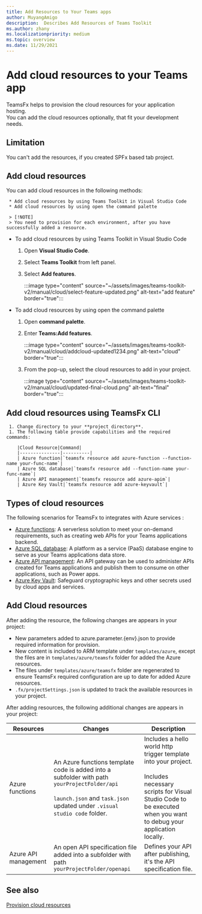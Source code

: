 ```yaml
---
title: Add Resources to Your Teams apps
author: MuyangAmigo
description:  Describes Add Resources of Teams Toolkit
ms.author: zhany
ms.localizationpriority: medium
ms.topic: overview
ms.date: 11/29/2021
---
```


# Add cloud resources to your Teams app

TeamsFx helps to provision the cloud resources for your application hosting. </br>
You can add the cloud resources optionally, that fit your development needs.

## Limitation

You can't add the resources, if you created SPFx based tab project.

## Add cloud resources

You can add cloud resources in the following methods:

     * Add cloud resources by using Teams Toolkit in Visual Studio Code
     * Add cloud resources by using open the command palette

     > [!NOTE]
     > You need to provision for each environment, after you have successfully added a resource.
  
* To add cloud resources by using Teams Toolkit in Visual Studio Code

     1. Open **Visual Studio Code**.
     1. Select **Teams Toolkit** from left panel.
     1. Select **Add features**.

        :::image type="content" source="~/assets/images/teams-toolkit-v2/manual/cloud/select-feature-updated.png" alt-text="add feature" border="true":::

* To add cloud resources by using open the command palette

     1. Open **command palette**.
     1. Enter **Teams:Add features**.

        :::image type="content" source="~/assets/images/teams-toolkit-v2/manual/cloud/addcloud-updated1234.png" alt-text="cloud" border="true":::

     1. From the pop-up, select the cloud resources to add in your project.

        :::image type="content" source="~/assets/images/teams-toolkit-v2/manual/cloud/updated-final-cloud.png" alt-text="final" border="true":::

## Add cloud resources using TeamsFx CLI

     1. Change directory to your **project directory**.
     1. The following table provide capabilities and the required commands:

        |Cloud Resource|Command|
        |---------------|----------|
        | Azure function|`teamsfx resource add azure-function --function-name your-func-name`|
        | Azure SQL database|`teamsfx resource add --function-name your-func-name`|
        | Azure API management|`teamsfx resource add azure-apim`|
        | Azure Key Vault|`teamsfx resource add azure-keyvault`|

## Types of cloud resources

The following scenarios for TeamsFx to integrates with Azure services :

- [Azure functions](/azure/azure-functions/functions-overview): A serverless solution to meet your on-demand requirements, such as creating web APIs for your Teams applications backend.
- [Azure SQL database](/azure/azure-sql/database/sql-database-paas-overview): A platform as a service (PaaS) database engine to serve as your Teams applications data store.
- [Azure API management](deploy.md): An API gateway can be used to administer APIs created for Teams applications and publish them to consume on other applications, such as Power apps.
- [Azure Key Vault](/azure/key-vault/general/overview): Safeguard cryptographic keys and other secrets used by cloud apps and services.

## Add Cloud resources

After adding the resource, the following changes are appears in your project:

- New parameters added to azure.parameter.{env}.json to provide required information for provision.
- New content is included to ARM template under `templates/azure`, except the files are in `templates/azure/teamsfx` folder for added the Azure resources.
- The files under `templates/azure/teamsfx` folder are regenerated to ensure TeamsFx required configuration are up to date for added Azure resources.
- `.fx/projectSettings.json` is updated to track the available resources in your project.

After adding resources, the following additional changes are appears in your project:

|Resources|Changes|Description|
|---------------|---------------|-----------------------------|
|Azure functions|An Azure functions template code is added into a subfolder with path `yourProjectFolder/api`</br></br>`launch.json` and `task.json` updated under `.visual studio code` folder.| Includes a hello world http trigger template into your project.</br></br> Includes necessary scripts for Visual Studio Code to be executed when you want to debug your application locally.|
|Azure API management|An open API specification file added into a subfolder with path `yourProjectFolder/openapi`|Defines your API after publishing, it's the API specification file.|

## See also

[Provision cloud resources](provision.md)
